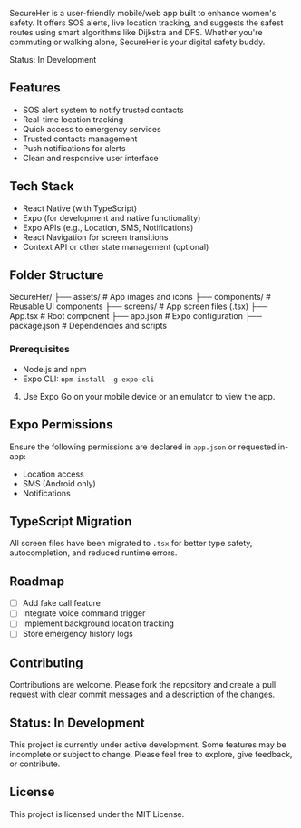 SecureHer is a user-friendly mobile/web app built to enhance women's safety. 
It offers SOS alerts, live location tracking, and suggests the safest routes using smart algorithms like Dijkstra and DFS. 
Whether you're commuting or walking alone, SecureHer is your digital safety buddy.

Status: In Development

## Features

- SOS alert system to notify trusted contacts
- Real-time location tracking
- Quick access to emergency services
- Trusted contacts management
- Push notifications for alerts
- Clean and responsive user interface

## Tech Stack

- React Native (with TypeScript)
- Expo (for development and native functionality)
- Expo APIs (e.g., Location, SMS, Notifications)
- React Navigation for screen transitions
- Context API or other state management (optional)

## Folder Structure
SecureHer/
├── assets/ # App images and icons
├── components/ # Reusable UI components
├── screens/ # App screen files (.tsx)
├── App.tsx # Root component
├── app.json # Expo configuration
├── package.json # Dependencies and scripts

### Prerequisites

- Node.js and npm
- Expo CLI: `npm install -g expo-cli`


4. Use Expo Go on your mobile device or an emulator to view the app.

## Expo Permissions

Ensure the following permissions are declared in `app.json` or requested in-app:

- Location access
- SMS (Android only)
- Notifications

## TypeScript Migration

All screen files have been migrated to `.tsx` for better type safety, autocompletion, and reduced runtime errors.

## Roadmap

- [ ] Add fake call feature
- [ ] Integrate voice command trigger
- [ ] Implement background location tracking
- [ ] Store emergency history logs

## Contributing
Contributions are welcome. Please fork the repository and create a pull request with clear commit messages and a description of the changes.

## Status: In Development
This project is currently under active development. Some features may be incomplete or subject to change. Please feel free to explore, give feedback, or contribute.


## License
This project is licensed under the MIT License.

